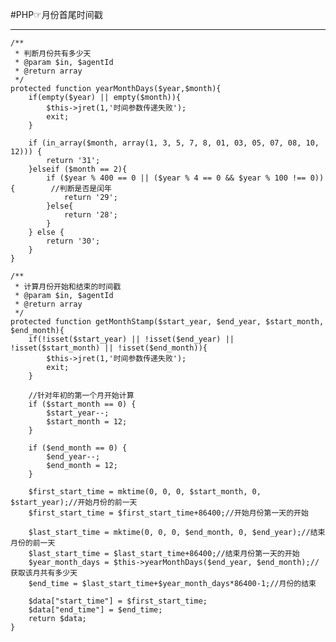 #PHP☞月份首尾时间戳  
***
	
	/**
	 * 判断月份共有多少天
	 * @param $in, $agentId
	 * @return array
	 */
	protected function yearMonthDays($year,$month){
		if(empty($year) || empty($month)){
			$this->jret(1,'时间参数传递失败');
			exit;
		}
	
	    if (in_array($month, array(1, 3, 5, 7, 8, 01, 03, 05, 07, 08, 10, 12))) {  
	        return '31';  
	    }elseif ($month == 2){  
	        if ($year % 400 == 0 || ($year % 4 == 0 && $year % 100 !== 0)) {        //判断是否是闰年  
	            return '29';  
	        }else{  
	            return '28';  
	        }  
	    } else {  
	        return '30';  
	    }
	}
	
	/**
	 * 计算月份开始和结束的时间戳
	 * @param $in, $agentId
	 * @return array
	 */
	protected function getMonthStamp($start_year, $end_year, $start_month, $end_month){
		if(!isset($start_year) || !isset($end_year) || !isset($start_month) || !isset($end_month)){
			$this->jret(1,'时间参数传递失败');
			exit;
		}
	
		//针对年初的第一个月开始计算
		if ($start_month == 0) {
			$start_year--;
			$start_month = 12;
		}
	
		if ($end_month == 0) {
			$end_year--;
			$end_month = 12;
		}
	
		$first_start_time = mktime(0, 0, 0, $start_month, 0, $start_year);//开始月份的前一天
		$first_start_time = $first_start_time+86400;//开始月份第一天的开始
	
		$last_start_time = mktime(0, 0, 0, $end_month, 0, $end_year);//结束月份的前一天
		$last_start_time = $last_start_time+86400;//结束月份第一天的开始
		$year_month_days = $this->yearMonthDays($end_year, $end_month);//获取该月共有多少天
		$end_time = $last_start_time+$year_month_days*86400-1;//月份的结束
	
		$data["start_time"] = $first_start_time;
		$data["end_time"] = $end_time;
		return $data;
	}